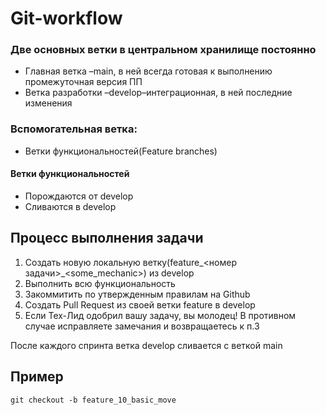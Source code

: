 # Git-workflow
### Две основных ветки в центральном хранилище постоянно
* Главная ветка –main, в ней всегда готовая к выполнению промежуточная версия ПП
* Ветка разработки –develop–интеграционная, в ней последние изменения 

### Вспомогательная ветка:
* Ветки функциональностей(Feature branches)

#### Ветки функциональностей
* Порождаются от develop
* Сливаются в develop

## Процесс выполнения задачи
1. Создать новую локальную ветку(feature_<номер задачи>_<some_mechanic>) из develop
2. Выполнить всю функциональность
3. Закоммитить по утвержденным правилам на Github
4. Создать Pull Request из своей ветки feature в develop
5. Если Тех-Лид одобрил вашу задачу, вы молодец! В противном случае исправляете замечания и возвращаетесь к п.3

После каждого спринта ветка develop сливается с веткой main 

## Пример
```
git checkout -b feature_10_basic_move
```